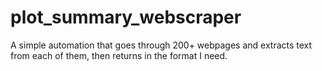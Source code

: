 # plot_summary_webscraper
A simple automation that goes through 200+ webpages and extracts text from each of them, then returns in the format I need.

